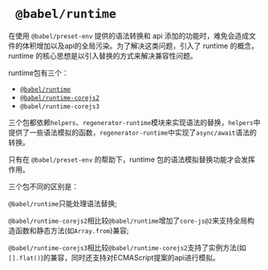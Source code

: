 # ` @babel/runtime`

在使用 `@babel/preset-env` 提供的语法转换和 api 添加的功能时，难免会造成文件的体积增加以及api的全局污染。为了解决这类问题，引入了 runtime 的概念，runtime 的核心思想是以引入替换的方式来解决兼容性问题。

runtime包有三个：

- [`@babel/runtime`](https://www.babeljs.cn/docs/babel-runtime)
- [`@babel/runtime-corejs2`](https://babeljs.io/docs/en/babel-runtime-corejs2)
- `@babel/runtime-corejs3`

三个包都依赖`helpers`、`regenerator-runtime`模块来实现语法的替换，`helpers`中提供了一些语法模拟的函数，`regenerator-runtime`中实现了`async/await`语法的转换。

只有在 `@babel/preset-env` 的帮助下，runtime 包的语法模拟替换功能才会发挥作用。


三个包不同的区别是：

`@babel/runtime`只能处理语法替换;

`@babel/runtime-corejs2`相比较`@babel/runtime`增加了`core-js@2`来支持全局构造函数和静态方法(如`Array.from`)兼容;

`@babel/runtime-corejs3`相比较`@babel/runtime-corejs2`支持了实例方法(如`[].flat()`)的兼容，同时还支持对ECMAScript提案的api进行模拟。









